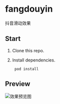 # fangdouyin
抖音滑动效果

## Start

1. Clone this repo.

2. Install dependencies.

        pod install


## Preview

![效果预览图](https://github.com/ireliaBR/fangdouyin/raw/master/Docs/preview.gif)
